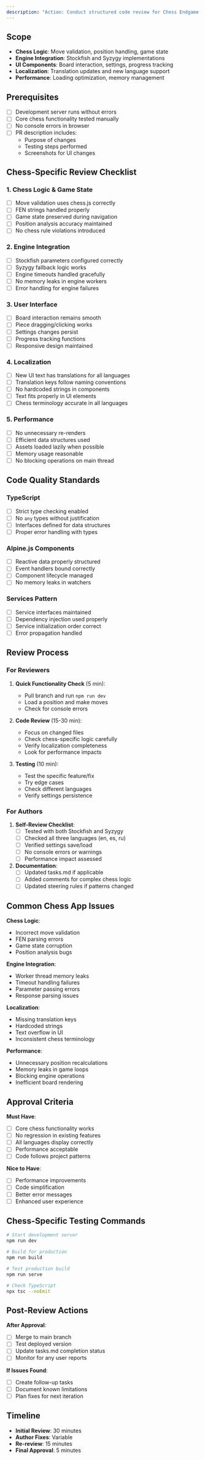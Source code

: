 ```yaml
---
description: "Action: Conduct structured code review for Chess Endgame Training pull requests."
---
```


## Scope
- **Chess Logic**: Move validation, position handling, game state
- **Engine Integration**: Stockfish and Syzygy implementations
- **UI Components**: Board interaction, settings, progress tracking
- **Localization**: Translation updates and new language support
- **Performance**: Loading optimization, memory management

## Prerequisites
- [ ] Development server runs without errors
- [ ] Core chess functionality tested manually
- [ ] No console errors in browser
- [ ] PR description includes:
  - Purpose of changes
  - Testing steps performed
  - Screenshots for UI changes

## Chess-Specific Review Checklist

### 1. Chess Logic & Game State
- [ ] Move validation uses chess.js correctly
- [ ] FEN strings handled properly
- [ ] Game state preserved during navigation
- [ ] Position analysis accuracy maintained
- [ ] No chess rule violations introduced

### 2. Engine Integration
- [ ] Stockfish parameters configured correctly
- [ ] Syzygy fallback logic works
- [ ] Engine timeouts handled gracefully
- [ ] No memory leaks in engine workers
- [ ] Error handling for engine failures

### 3. User Interface
- [ ] Board interaction remains smooth
- [ ] Piece dragging/clicking works
- [ ] Settings changes persist
- [ ] Progress tracking functions
- [ ] Responsive design maintained

### 4. Localization
- [ ] New UI text has translations for all languages
- [ ] Translation keys follow naming conventions
- [ ] No hardcoded strings in components
- [ ] Text fits properly in UI elements
- [ ] Chess terminology accurate in all languages

### 5. Performance
- [ ] No unnecessary re-renders
- [ ] Efficient data structures used
- [ ] Assets loaded lazily when possible
- [ ] Memory usage reasonable
- [ ] No blocking operations on main thread

## Code Quality Standards

### TypeScript
- [ ] Strict type checking enabled
- [ ] No `any` types without justification
- [ ] Interfaces defined for data structures
- [ ] Proper error handling with types

### Alpine.js Components
- [ ] Reactive data properly structured
- [ ] Event handlers bound correctly
- [ ] Component lifecycle managed
- [ ] No memory leaks in watchers

### Services Pattern
- [ ] Service interfaces maintained
- [ ] Dependency injection used properly
- [ ] Service initialization order correct
- [ ] Error propagation handled

## Review Process

### For Reviewers
1. **Quick Functionality Check** (5 min):
   - Pull branch and run `npm run dev`
   - Load a position and make moves
   - Check for console errors

2. **Code Review** (15-30 min):
   - Focus on changed files
   - Check chess-specific logic carefully
   - Verify localization completeness
   - Look for performance impacts

3. **Testing** (10 min):
   - Test the specific feature/fix
   - Try edge cases
   - Check different languages
   - Verify settings persistence

### For Authors
1. **Self-Review Checklist**:
   - [ ] Tested with both Stockfish and Syzygy
   - [ ] Checked all three languages (en, es, ru)
   - [ ] Verified settings save/load
   - [ ] No console errors or warnings
   - [ ] Performance impact assessed

2. **Documentation**:
   - [ ] Updated tasks.md if applicable
   - [ ] Added comments for complex chess logic
   - [ ] Updated steering rules if patterns changed

## Common Chess App Issues

**Chess Logic**:
- Incorrect move validation
- FEN parsing errors
- Game state corruption
- Position analysis bugs

**Engine Integration**:
- Worker thread memory leaks
- Timeout handling failures
- Parameter passing errors
- Response parsing issues

**Localization**:
- Missing translation keys
- Hardcoded strings
- Text overflow in UI
- Inconsistent chess terminology

**Performance**:
- Unnecessary position recalculations
- Memory leaks in game loops
- Blocking engine operations
- Inefficient board rendering

## Approval Criteria

**Must Have**:
- [ ] Core chess functionality works
- [ ] No regression in existing features
- [ ] All languages display correctly
- [ ] Performance acceptable
- [ ] Code follows project patterns

**Nice to Have**:
- [ ] Performance improvements
- [ ] Code simplification
- [ ] Better error messages
- [ ] Enhanced user experience

## Chess-Specific Testing Commands

```bash
# Start development server
npm run dev

# Build for production
npm run build

# Test production build
npm run serve

# Check TypeScript
npx tsc --noEmit
```

## Post-Review Actions

**After Approval**:
- [ ] Merge to main branch
- [ ] Test deployed version
- [ ] Update tasks.md completion status
- [ ] Monitor for any user reports

**If Issues Found**:
- [ ] Create follow-up tasks
- [ ] Document known limitations
- [ ] Plan fixes for next iteration

## Timeline

- **Initial Review**: 30 minutes
- **Author Fixes**: Variable
- **Re-review**: 15 minutes
- **Final Approval**: 5 minutes